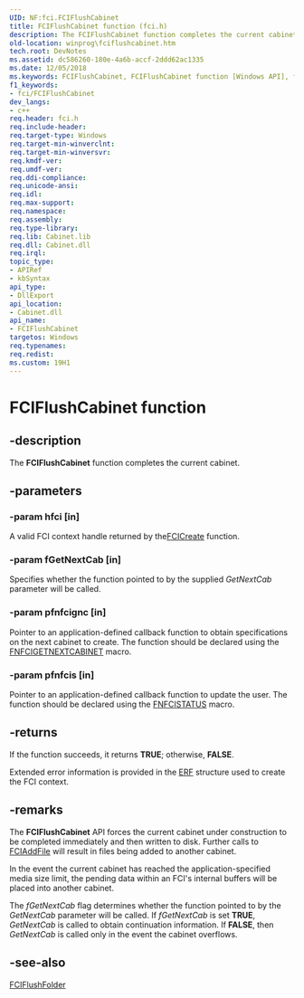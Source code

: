 ```yaml
---
UID: NF:fci.FCIFlushCabinet
title: FCIFlushCabinet function (fci.h)
description: The FCIFlushCabinet function completes the current cabinet.
old-location: winprog\fciflushcabinet.htm
tech.root: DevNotes
ms.assetid: dc586260-180e-4a6b-accf-2ddd62ac1335
ms.date: 12/05/2018
ms.keywords: FCIFlushCabinet, FCIFlushCabinet function [Windows API], fci/FCIFlushCabinet, winprog.fciflushcabinet
f1_keywords:
- fci/FCIFlushCabinet
dev_langs:
- c++
req.header: fci.h
req.include-header: 
req.target-type: Windows
req.target-min-winverclnt: 
req.target-min-winversvr: 
req.kmdf-ver: 
req.umdf-ver: 
req.ddi-compliance: 
req.unicode-ansi: 
req.idl: 
req.max-support: 
req.namespace: 
req.assembly: 
req.type-library: 
req.lib: Cabinet.lib
req.dll: Cabinet.dll
req.irql: 
topic_type:
- APIRef
- kbSyntax
api_type:
- DllExport
api_location:
- Cabinet.dll
api_name:
- FCIFlushCabinet
targetos: Windows
req.typenames: 
req.redist: 
ms.custom: 19H1
---
```


# FCIFlushCabinet function


## -description


The <b>FCIFlushCabinet</b> function completes the current cabinet.


## -parameters




### -param hfci [in]

A valid FCI context handle returned by the<a href="https://docs.microsoft.com/windows/desktop/api/fci/nf-fci-fcicreate">FCICreate</a> function.


### -param fGetNextCab [in]

Specifies whether the function pointed to by the supplied <i>GetNextCab</i> parameter will be called.


### -param pfnfcignc [in]

Pointer to an application-defined callback function to obtain specifications on the next cabinet to create. The function should be declared using the <a href="https://docs.microsoft.com/windows/desktop/api/fci/nf-fci-fnfcigetnextcabinet">FNFCIGETNEXTCABINET</a> macro.


### -param pfnfcis [in]

Pointer to an application-defined callback function to update the user. The function should be declared using the <a href="https://docs.microsoft.com/windows/desktop/api/fci/nf-fci-fnfcistatus">FNFCISTATUS</a> macro.


## -returns



If the function succeeds, it returns <b>TRUE</b>; otherwise, <b>FALSE</b>.

Extended error information is provided in the <a href="https://docs.microsoft.com/windows/desktop/api/fdi_fci_types/ns-fdi_fci_types-erf">ERF</a> structure used to create the FCI context.




## -remarks



The <b>FCIFlushCabinet</b> API forces the current cabinet under construction to be completed immediately and then written to disk. Further calls to <a href="https://docs.microsoft.com/windows/desktop/api/fci/nf-fci-fciaddfile">FCIAddFile</a> will result in files being added to another cabinet.

 In the event the current cabinet has reached the application-specified media size limit, the pending data within an FCI's internal buffers will be placed into another cabinet.

The <i>fGetNextCab</i> flag determines whether the function pointed to by the <i>GetNextCab</i> parameter will be called. If <i>fGetNextCab</i> is set <b>TRUE</b>, <i>GetNextCab</i> is called to obtain continuation information. If <b>FALSE</b>, then <i>GetNextCab</i> is called only in the event the cabinet overflows.




## -see-also




<a href="https://docs.microsoft.com/windows/desktop/api/fci/nf-fci-fciflushfolder">FCIFlushFolder</a>
 

 

